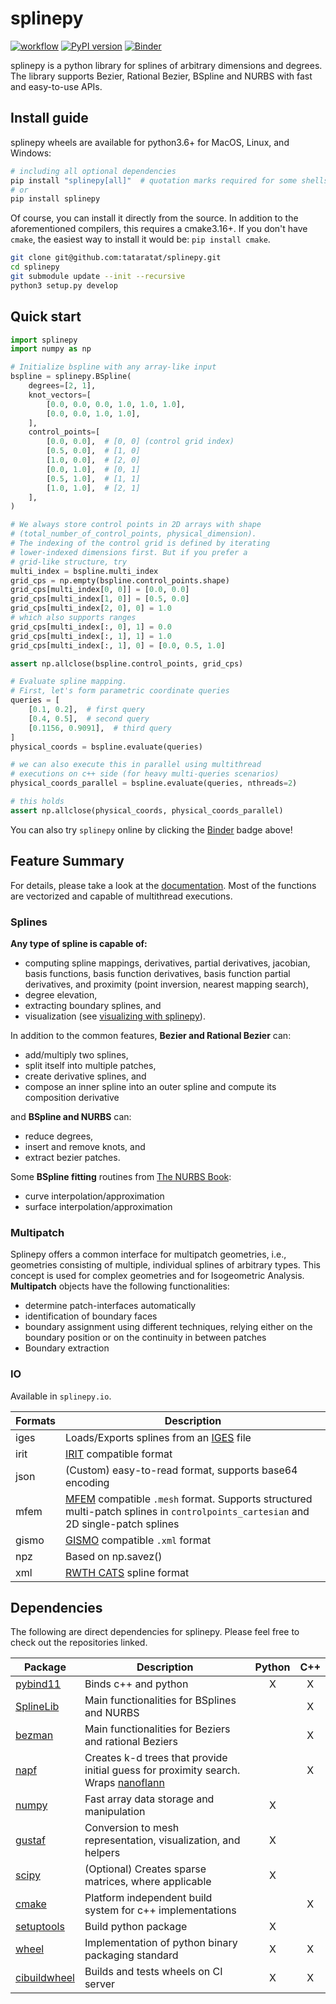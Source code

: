 # splinepy
[![workflow](https://github.com/tataratat/splinepy/actions/workflows/main.yml/badge.svg)](https://github.com/tataratat/splinepy/actions)
[![PyPI version](https://badge.fury.io/py/splinepy.svg)](https://badge.fury.io/py/splinepy)
[![Binder](https://mybinder.org/badge_logo.svg)](https://mybinder.org/v2/gh/tataratat/try-splinepy/main)

splinepy is a python library for splines of arbitrary dimensions and degrees.
The library supports Bezier, Rational Bezier, BSpline and NURBS with fast and easy-to-use APIs.

## Install guide
splinepy wheels are available for python3.6+ for MacOS, Linux, and Windows:
```bash
# including all optional dependencies
pip install "splinepy[all]"  # quotation marks required for some shells
# or
pip install splinepy
```


Of course, you can install it directly from the source.
In addition to the aforementioned compilers, this requires a cmake3.16+. If you don't have `cmake`, the easiest way to install it would be: `pip install cmake`.
```bash
git clone git@github.com:tataratat/splinepy.git
cd splinepy
git submodule update --init --recursive
python3 setup.py develop
```

## Quick start
```python
import splinepy
import numpy as np

# Initialize bspline with any array-like input
bspline = splinepy.BSpline(
    degrees=[2, 1],
    knot_vectors=[
        [0.0, 0.0, 0.0, 1.0, 1.0, 1.0],
        [0.0, 0.0, 1.0, 1.0],
    ],
    control_points=[
        [0.0, 0.0],  # [0, 0] (control grid index)
        [0.5, 0.0],  # [1, 0]
        [1.0, 0.0],  # [2, 0]
        [0.0, 1.0],  # [0, 1]
        [0.5, 1.0],  # [1, 1]
        [1.0, 1.0],  # [2, 1]
    ],
)

# We always store control points in 2D arrays with shape
# (total_number_of_control_points, physical_dimension).
# The indexing of the control grid is defined by iterating
# lower-indexed dimensions first. But if you prefer a
# grid-like structure, try
multi_index = bspline.multi_index
grid_cps = np.empty(bspline.control_points.shape)
grid_cps[multi_index[0, 0]] = [0.0, 0.0]
grid_cps[multi_index[1, 0]] = [0.5, 0.0]
grid_cps[multi_index[2, 0], 0] = 1.0
# which also supports ranges
grid_cps[multi_index[:, 0], 1] = 0.0
grid_cps[multi_index[:, 1], 1] = 1.0
grid_cps[multi_index[:, 1], 0] = [0.0, 0.5, 1.0]

assert np.allclose(bspline.control_points, grid_cps)

# Evaluate spline mapping.
# First, let's form parametric coordinate queries
queries = [
    [0.1, 0.2],  # first query
    [0.4, 0.5],  # second query
    [0.1156, 0.9091],  # third query
]
physical_coords = bspline.evaluate(queries)

# we can also execute this in parallel using multithread
# executions on c++ side (for heavy multi-queries scenarios)
physical_coords_parallel = bspline.evaluate(queries, nthreads=2)

# this holds
assert np.allclose(physical_coords, physical_coords_parallel)
```
You can also try `splinepy` online by clicking the [Binder](https://mybinder.org/v2/gh/tataratat/try-splinepy/main) badge above!

## Feature Summary
For details, please take a look at the [documentation](https://tataratat.github.io/splinepy).
Most of the functions are vectorized and capable of multithread executions.

### Splines
__Any type of spline is capable of:__
- computing spline mappings, derivatives, partial derivatives, jacobian, basis functions, basis function derivatives, basis function partial derivatives, and proximity (point inversion, nearest mapping search),
- degree elevation,
- extracting boundary splines, and
- visualization (see [visualizing with splinepy](docs/markdown/spline_plotting.md)).

In addition to the common features, __Bezier and Rational Bezier__ can:
- add/multiply two splines,
- split itself into multiple patches,
- create derivative splines, and
- compose an inner spline into an outer spline and compute its composition derivative

and __BSpline and NURBS__ can:
- reduce degrees,
- insert and remove knots, and
- extract bezier patches.

Some __BSpline fitting__ routines from [The NURBS Book](https://link.springer.com/book/10.1007/978-3-642-97385-7):
- curve interpolation/approximation
- surface interpolation/approximation

### Multipatch
Splinepy offers a common interface for multipatch geometries, i.e., geometries consisting of multiple, individual splines of arbitrary types. This concept is used for complex geometries and for Isogeometric Analysis. __Multipatch__ objects have the following functionalities:
 - determine patch-interfaces automatically
 - identification of boundary faces
 - boundary assignment using different techniques, relying either on the boundary position or on the continuity in between patches
 - Boundary extraction

### IO
Available in `splinepy.io`.

| Formats | Description                                                                                                                                          |
| ------- | ---------------------------------------------------------------------------------------------------------------------------------------------------- |
| iges    | Loads/Exports splines from an [IGES](https://en.wikipedia.org/wiki/IGES) file                                                                        |
| irit    | [IRIT](https://www.cs.technion.ac.il/~irit/) compatible format                                                                                       |
| json    | (Custom) easy-to-read format, supports base64 encoding                                                                                               |
| mfem    | [MFEM](https://mfem.org) compatible `.mesh` format. Supports structured multi-patch splines in `controlpoints_cartesian` and 2D single-patch splines |
| gismo   | [GISMO](https://gismo.github.io) compatible `.xml` format                                                                                            |
| npz     | Based on np.savez()                                                                                                                                  |
| xml     | [RWTH CATS](https://www.cats.rwth-aachen.de/) spline format                                                                                          |


## Dependencies
The following are direct dependencies for splinepy. Please feel free to check out the repositories linked.

| Package | Description                                             | Python | C++ |
| ------- | ------------------------------------------------------- | :----: | :---: |
| [pybind11](https://github.com/pybind/pybind11) | Binds c++ and python | X | X |
| [SplineLib](https://github.com/tataratat/SplineLib) | Main functionalities for BSplines and NURBS |    | X |
| [bezman](https://github.com/tataratat/bezman)       | Main functionalities for Beziers and rational Beziers |    | X |
| [napf](https://github.com/tataratat/napf)           | Creates k-d trees that provide initial guess for proximity search. Wraps [nanoflann](https://github.com/jlblancoc/nanoflann) |   | X |
| [numpy](https://numpy.org) | Fast array data storage and manipulation | X |   |
| [gustaf](https://github.com/tataratat/gustaf) | Conversion to mesh representation, visualization, and helpers | X |  |
| [scipy](https://scipy.org) | (Optional) Creates sparse matrices, where applicable | X |   |
| [cmake](https://cmake.org) | Platform independent build system for c++ implementations |   | X |
| [setuptools](https://setuptools.pypa.io/en/latest/) | Build python package  | X |  |
| [wheel](https://wheel.readthedocs.io/en/stable/)    | Implementation of python binary packaging standard | X | X |
| [cibuildwheel](https://cibuildwheel.readthedocs.io/en/stable/) | Builds and tests wheels on CI server | X | X |
